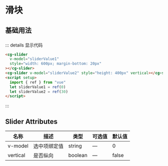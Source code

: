 # 滑块

###

## 基础用法

###

<script setup>
    import { ref } from 'vue'
    let sliderValue1 = ref(0)
    let sliderValue2 = ref(30)
</script>

<cg-slider v-model="sliderValue1" style="width: 600px; margin-bottom: 20px"></cg-slider>
<cg-slider v-model="sliderValue2" style="height: 400px" vertical></cg-slider>

::: details 显示代码

```html
<cg-slider
  v-model="sliderValue1"
  style="width: 600px; margin-bottom: 20px"
></cg-slider>
<cg-slider v-model="sliderValue2" style="height: 400px" vertical></cg-slider>
<script setup>
  import { ref } from "vue"
  let sliderValue1 = ref(0)
  let sliderValue2 = ref(30)
</script>
```

:::

## Slider Attributes

| 名称     | 描述         | 类型    | 可选值 | 默认值 |
| -------- | ------------ | ------- | ------ | ------ |
| v-model  | 选中项绑定值 | string  | —      | 0      |
| vertical | 是否纵向     | boolean | —      | false  |
